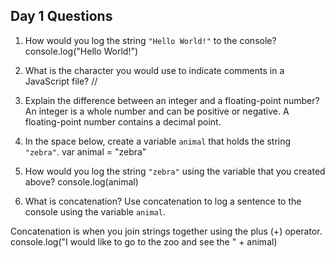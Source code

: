 ## Day 1 Questions

1. How would you log the string `"Hello World!"` to the console?
    console.log("Hello World!")

1. What is the character you would use to indicate comments in a JavaScript file?
  //

1. Explain the difference between an integer and a floating-point number?
An integer is a whole number and can be positive or negative. A floating-point number contains a decimal point.

1. In the space below, create a variable `animal` that holds the string `"zebra"`.
var animal = "zebra"

1. How would you log the string `"zebra"` using the variable that you created above?
console.log(animal)

1. What is concatenation? Use concatenation to log a sentence to the console using the variable `animal`.

Concatenation is when you join strings together using the plus (+) operator.
console.log("I would like to go to the zoo and see the " + animal)
